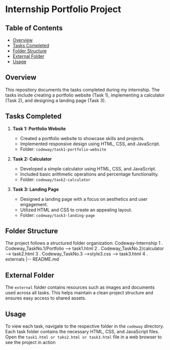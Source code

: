 # Internship Portfolio Project

## Table of Contents
- [Overview](#overview)
- [Tasks Completed](#tasks-completed)
- [Folder Structure](#folder-structure)
- [External Folder](#external-folder)
- [Usage](#usage)

## Overview
This repository documents the tasks completed during my internship. The tasks include creating a portfolio website (Task 1), implementing a calculator (Task 2), and designing a landing page (Task 3). 

## Tasks Completed
1. **Task 1: Portfolio Website**
   - Created a portfolio website to showcase skills and projects.
   - Implemented responsive design using HTML, CSS, and JavaScript.
   - Folder: `codeway/task1-portfolio-website`

2. **Task 2: Calculator**
   - Developed a simple calculator using HTML, CSS, and JavaScript.
   - Included basic arithmetic operations and percentage functionality.
   - Folder: `codeway/task2-calculator`

3. **Task 3: Landing Page**
   - Designed a landing page with a focus on aesthetics and user engagement.
   - Utilized HTML and CSS to create an appealing layout.
   - Folder: `codeway/task3-landing-page`

## Folder Structure
The project follows a structured folder organization:
Codeway-Internship
1 . Codeway_TaskNo.1/Portfolio
 --> task1.html
2 . Codeway_TaskNo.2/calculator
 --> task2.html
3 . Codeway_TaskNo.3
 -->style3.css
 --> task3.html
4 . externals
|-- README.md

## External Folder
The `external` folder contains resources such as images and documents used across all tasks. This helps maintain a clean project structure and ensures easy access to shared assets.

## Usage
To view each task, navigate to the respective folder in the `codeway` directory. Each task folder contains the necessary HTML, CSS, and JavaScript files. Open the `task1.html or taks2.html or task3.html` file in a web browser to see the project in action

